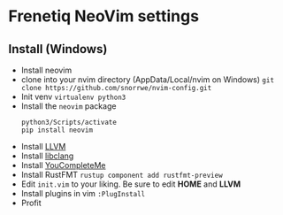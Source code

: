 # Frenetiq NeoVim settings

## Install (Windows)

- Install neovim
- clone into your nvim directory (AppData/Local/nvim on Windows) `git clone https://github.com/snorrwe/nvim-config.git` 
- Init venv `virtualenv python3`
- Install the `neovim` package
    ```
    python3/Scripts/activate
    pip install neovim
    ```
- Install [LLVM](https://llvm.org/builds/)
- Install [libclang](https://github.com/djp952/external-libclang)
- Install [YouCompleteMe](https://github.com/Valloric/YouCompleteMe)
- Install RustFMT `rustup component add rustfmt-preview`
- Edit `init.vim` to your liking. Be sure to edit __HOME__ and __LLVM__
- Install plugins in vim `:PlugInstall`
- Profit

